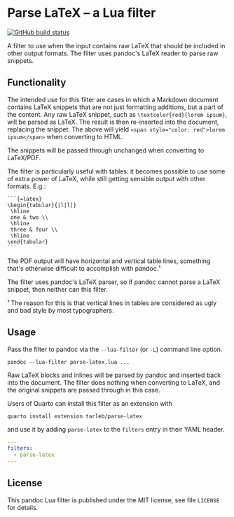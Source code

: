 Parse LaTeX – a Lua filter
==================================================================

[![GitHub build status][CI badge]][CI workflow]

A filter to use when the input contains raw LaTeX that should be
included in other output formats. The filter uses pandoc's LaTeX
reader to parse raw snippets.

[CI badge]: https://img.shields.io/github/workflow/status/tarleb/parse-latex/CI?logo=github
[CI workflow]: https://github.com/tarleb/parse-latex/actions/workflows/ci.yaml

Functionality
------------------------------------------------------------------

The intended use for this filter are cases in which a Markdown
document contains LaTeX snippets that are not just formatting
additions, but a part of the content. Any raw LaTeX snippet, such
as `\textcolor{red}{lorem ipsum}`, will be parsed as LaTeX. The
result is then re-inserted into the document, replacing the
snippet. The above will yield `<span style="color: red">lorem
ipsum</span>` when converting to HTML.

The snippets will be passed through unchanged when converting to
LaTeX/PDF.

The filter is particularly useful with tables: it becomes possible
to use some of extra power of LaTeX, while still getting sensible
output with other formats. E.g.:

````
```{=latex}
\begin{tabular}{|l|l|}
 \hline
 one & two \\
 \hline
 three & four \\
 \hline
\end{tabular}
```
````

The PDF output will have horizontal and vertical table lines,
something that's otherwise difficult to accomplish with pandoc.¹

The filter uses pandoc's LaTeX parser, so if pandoc cannot parse a
LaTeX snippet, then neither can this filter.

¹ The reason for this is that vertical lines in tables are
  considered as ugly and bad style by most typographers.


Usage
------------------------------------------------------------------

Pass the filter to pandoc via the `--lua-filter` (or `-L`) command
line option.

    pandoc --lua-filter parse-latex.lua ...

Raw LaTeX blocks and inlines will be parsed by pandoc and inserted
back into the document. The filter does nothing when converting to
LaTeX, and the original snippets are passed through in this case.

Users of Quarto can install this filter as an extension with

    quarto install extension tarleb/parse-latex

and use it by adding `parse-latex` to the `filters` entry
in their YAML header.

``` yaml
---
filters:
  - parse-latex
---
```


License
------------------------------------------------------------------

This pandoc Lua filter is published under the MIT license, see
file `LICENSE` for details.
